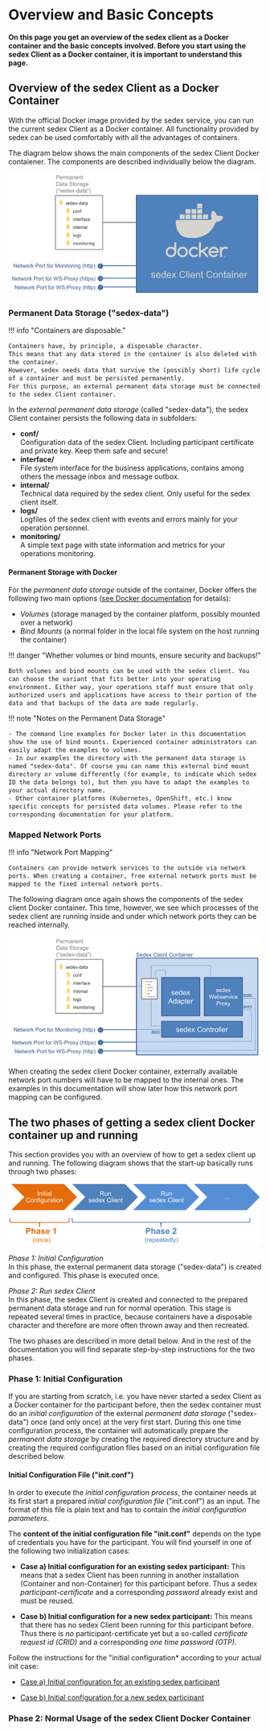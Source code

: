 # Overview and Basic Concepts

**On this page you get an overview of the sedex client as a Docker container and the basic concepts involved.
Before you start using the sedex Client as a Docker container, it is important to understand this page.**



## Overview of the sedex Client as a Docker Container

With the official Docker image provided by the sedex service, you can run the current sedex Client as a Docker container. All functionality provided by sedex can be used comfortably with all the advantages of containers.

The diagram below shows the main components of the sedex Client Docker contaiener.
The components are described individually below the diagram.

![Overview of the sedex Client as a Docker Container](/assets/v6/sedex-client-container-volume-overview-1.png)


<a name="Permanent_Data_Storage"></a>
### Permanent Data Storage ("sedex-data")

!!! info "Containers are disposable."

    Containers have, by principle, a disposable character.
    This means that any data stored in the container is also deleted with the container.
    However, sedex needs data that survive the (possibly short) life cycle of a container and must be persisted permanently.
    For this purpose, an external permanent data storage must be connected to the sedex Client container.

In the *external permanent data storage* (called "sedex-data"), the sedex Client container persists the following data in subfolders:

- **conf/**<br /> Configuration data of the sedex Client. Including participant certificate and private key. Keep them safe and secure!
- **interface/**<br /> File system interface for the business applications, contains among others the message inbox and message outbox.
- **internal/**<br /> Technical data required by the sedex client. Only useful for the sedex client itself.
- **logs/**<br /> Logfiles of the sedex client with events and errors mainly for your operation personnel.
- **monitoring/**<br /> A simple text page with state information and metrics for your operations monitoring.


#### Permanent Storage with Docker

For the *permanent data storage* outside of the container, Docker offers the following two main options ([see Docker documentation](https://docs.docker.com/storage/) for details):

- *Volumes* (storage managed by the container platform, possibly mounted over a network)
- *Bind Mounts* (a normal folder in the local file system on the host running the container)

!!! danger "Whether volumes or bind mounts, ensure security and backups!"

    Both volumes and bind mounts can be used with the sedex client. You can choose the variant that fits better into your operating environment. Either way, your operations staff must ensure that only authorized users and applications have access to their portion of the data and that backups of the data are made regularly.


!!! note "Notes on the Permanent Data Storage"

    - The command line examples for Docker later in this documentation show the use of bind mounts. Experienced container administrators can easily adapt the examples to volumes.
    - In our examples the directory with the permanent data storage is named "sedex-data". Of course you can name this external bind mount directory or volume differently (for example, to indicate which sedex ID the data belongs to), but then you have to adapt the examples to your actual directory name. 
    - Other container platforms (Kubernetes, OpenShift, etc.) know specific concepts for persisted data volumes. Please refer to the corresponding documentation for your platform.




<a name="Mapped_Network_Ports"></a>
### Mapped Network Ports

!!! info "Network Port Mapping"

    Containers can provide network services to the outside via network ports. When creating a container, free external network ports must be mapped to the fixed internal network ports.

The following diagram once again shows the components of the sedex client Docker container. This time, however, we see which processes of the sedex client are running inside and under which network ports they can be reached internally.


![Overview of the sedex Client as a Docker Container](/assets/v6/sedex-client-container-volume-overview-2.png)

When creating the sedex client Docker container, externally available network port numbers will have to be mapped to the internal ones.
The examples in this documentation will show later how this network port mapping can be configured.



## The two phases of getting a sedex client Docker container up and running

This section provides you with an overview of how to get a sedex client up and running. The following diagram shows that the start-up basically runs through two phases:

![The two phases of getting a sedex client Docker container up and running](/assets/v6/phase-1-and-phase-2.png)

*Phase 1: Initial Configuration<br />*
In this phase, the external permanent data storage ("sedex-data") is created and configured. This phase is executed once.

*Phase 2: Run sedex Client<br />*
In this phase, the sedex Client is created and connected to the prepared permanent data storage and run for normal operation. This stage is repeated several times in practice, because containers have a disposable character and therefore are more often thrown away and then recreated.

The two phases are described in more detail below. And in the rest of the documentation you will find separate step-by-step instructions for the two phases.


<a name="Phase_1_Initial_Configuration"></a>
### Phase 1: Initial Configuration

If you are starting from scratch, i.e. you have never started a sedex Client as a Docker container for the participant before, then the sedex container must do an *initial configuration* of the external *permanent data storage* ("sedex-data") once (and only once) at the very first start.
During this one time configuration process, the container will automatically prepare the *permanent data storage* by creating the required directory structure and by creating the required configuration files based on an initial configuration file described below.


<a name="Initial_Configuration_File"></a>
#### Initial Configuration File ("init.conf")

In order to execute the *initial configuration process*, the container needs at its first start a prepared *initial configuration file* ("init.conf") as an input.
The format of this file is plain text and has to contain the *initial configuration parameters*.


The **content of the initial configuration file "init.conf"** depends on the type of credentials you have for the participant. You will find yourself in one of the following two initialization cases:

   - **Case a) Initial configuration for an existing sedex participant:**
  This means that a sedex Client has been running in another installation (Container and non-Container) for this participant before. Thus a sedex *participant-certificate* and a corresponding *password* already exist and must be reused.

   - **Case b) Initial configuration for a new sedex participant:**
  This means that there has no sedex Client been running for this participant before. Thus there is *no* participant-certificate yet but a so-called *certificate request id (CRID)* and a corresponding *one time password (OTP)*.

Follow the instructions for the "initial configuration* according to your actual init case:

   - [Case a) Initial configuration for an existing sedex participant](initial-configuration/initial_configuration_with_certificate.md)

   - [Case b) Initial configuration for a new sedex participant](initial-configuration/initial_configuration_with_crid_and_otp.md)


<a name="Phase_2_Normal_Usage"></a>
### Phase 2: Normal Usage of the sedex Client Docker Container


